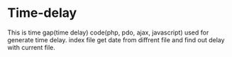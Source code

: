 # Time-delay
This is time gap(time delay) code(php, pdo, ajax, javascript) used for generate time delay.
index file get date from diffrent file and find out delay with current file.
